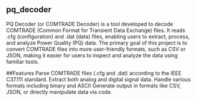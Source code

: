 ﻿## pq_decoder
PQ Decoder (or COMTRADE Decoder) is a tool developed to decode COMTRADE (Common Format for Transient Data Exchange) files. It reads .cfg (configuration) and .dat (data) files, enabling users to extract, process, and analyze Power Quality (PQ) data.
The primary goal of this project is to convert COMTRADE files into more user-friendly formats, such as CSV or JSON, making it easier for users to inspect and analyze the data using familiar tools.

##Features
Parse COMTRADE files (.cfg and .dat) according to the IEEE C37.111 standard.
Extract both analog and digital signal data.
Handle various formats including binary and ASCII
Generate output in formats like CSV, JSON, or directly manipulate data via code.
